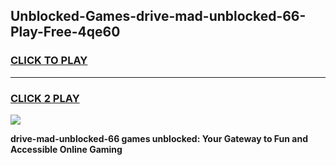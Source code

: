 
## Unblocked-Games-drive-mad-unblocked-66-Play-Free-4qe60
<h3>
<a href="https://premium76.site?title=drive-mad-unblocked-66&ref=23A">CLICK TO PLAY</a></h3>
<hr>

<h3>
<a href="https://premium76.site?title=drive-mad-unblocked-66&ref=23A">CLICK 2 PLAY</a>
  
</h3>

<a href="https://premium76.site?title=drive-mad-unblocked-66&ref=23A"><img src="https://clearcache.store/games.png"></a>


**drive-mad-unblocked-66 games unblocked: Your Gateway to Fun and Accessible Online Gaming**
